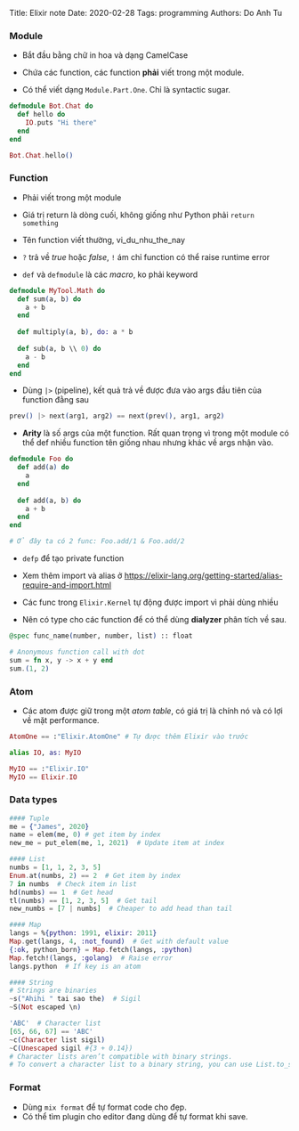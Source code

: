Title: Elixir note
Date: 2020-02-28
Tags: programming
Authors: Do Anh Tu



### Module

- Bắt đầu bằng chữ in hoa và dạng CamelCase

- Chứa các function, các function **phải** viết trong một module.

- Có thể viết dạng `Module.Part.One`. Chỉ là syntactic sugar.

```elixir
defmodule Bot.Chat do
  def hello do
    IO.puts "Hi there"
  end
end

Bot.Chat.hello()
```

### Function

- Phải viết trong một module

- Giá trị return là dòng cuối, không giống như Python phải `return something`

- Tên function viết thường, vi_du_nhu_the_nay

- `?` trả về *true* hoặc *false*, `!` ám chỉ function có thể raise runtime error

- `def` và `defmodule` là các *macro*, ko phải keyword

```elixir
defmodule MyTool.Math do
  def sum(a, b) do
    a + b
  end
  
  def multiply(a, b), do: a * b
  
  def sub(a, b \\ 0) do
    a - b
  end
end
```

- Dùng `|>` (pipeline), kết quả trả về được đưa vào args đầu tiên của function đằng sau

```elixir
prev() |> next(arg1, arg2) == next(prev(), arg1, arg2)
```

- **Arity** là số args của một function. Rất quan trọng vì trong một module có thể def nhiều function tên giống nhau nhưng khác về args nhận vào.

```elixir
defmodule Foo do
  def add(a) do
    a
  end
  
  def add(a, b) do
    a + b
  end
end

# Ở đây ta có 2 func: Foo.add/1 & Foo.add/2 
```

- `defp` để tạo private function

- Xem thêm import và alias ở https://elixir-lang.org/getting-started/alias-require-and-import.html

- Các func trong `Elixir.Kernel` tự động được import vì phải dùng nhiều

- Nên có type cho các function để có thể dùng **dialyzer** phân tích về sau.

```elixir
@spec func_name(number, number, list) :: float
```

```elixir
# Anonymous function call with dot
sum = fn x, y -> x + y end
sum.(1, 2)
```



### Atom

- Các atom được giữ trong một *atom table*, có giá trị là chính nó và có lợi về mặt performance.

```elixir
AtomOne == :"Elixir.AtomOne" # Tự được thêm Elixir vào trước

alias IO, as: MyIO

MyIO == :"Elixir.IO"
MyIO == Elixir.IO
```

### Data types

```elixir
#### Tuple
me = {"James", 2020}
name = elem(me, 0) # get item by index
new_me = put_elem(me, 1, 2021)  # Update item at index

#### List
numbs = [1, 1, 2, 3, 5]
Enum.at(numbs, 2) == 2  # Get item by index
7 in numbs  # Check item in list
hd(numbs) == 1  # Get head
tl(numbs) == [1, 2, 3, 5]  # Get tail
new_numbs = [7 | numbs]  # Cheaper to add head than tail

#### Map
langs = %{python: 1991, elixir: 2011}
Map.get(langs, 4, :not_found)  # Get with default value
{:ok, python_born} = Map.fetch(langs, :python)
Map.fetch!(langs, :golang)  # Raise error
langs.python  # If key is an atom

#### String
# Strings are binaries
~s("Ahihi " tai sao the)  # Sigil
~S(Not escaped \n)

'ABC'  # Character list
[65, 66, 67] == 'ABC'
~c(Character list sigil)
~C(Unescaped sigil #{3 + 0.14})
# Character lists aren’t compatible with binary strings.
# To convert a character list to a binary string, you can use List.to_string/1.

```

### Format

- Dùng `mix format` để tự format code cho đẹp.
- Có thể tìm plugin cho editor đang dùng để tự format khi save.